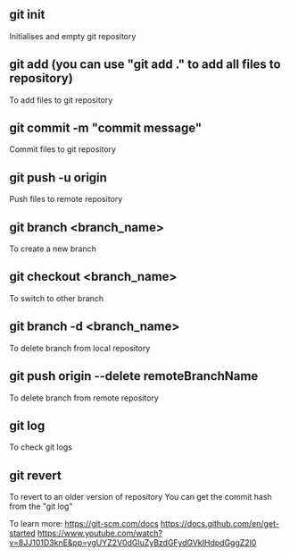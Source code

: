 ## git init
Initialises and empty git repository

## git add <files>  (you can use "git add ." to add all files to repository)
To add files to git repository

## git commit -m "commit message"
Commit files to git repository

## git push -u origin <branch>
Push files to remote repository

## git branch <branch_name>
To create a new branch

## git checkout <branch_name>
To switch to other branch

## git branch -d <branch_name>
To delete branch from local repository

## git push origin --delete remoteBranchName
To delete branch from remote repository

## git log
To check git logs

## git revert <commit-hash>
To revert to an older version of repository
You can get the commit hash from the "git log" 


  
  To learn more:
  https://git-scm.com/docs
  https://docs.github.com/en/get-started
  https://www.youtube.com/watch?v=8JJ101D3knE&pp=ygUYZ2V0dGluZyBzdGFydGVkIHdpdGggZ2l0
